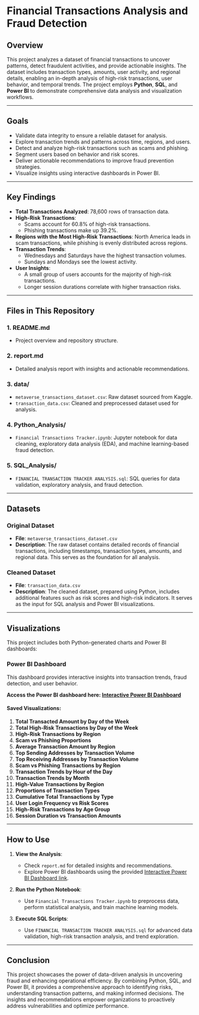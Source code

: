 # Financial Transactions Analysis and Fraud Detection

## Overview
This project analyzes a dataset of financial transactions to uncover patterns, detect fraudulent activities, and provide actionable insights. The dataset includes transaction types, amounts, user activity, and regional details, enabling an in-depth analysis of high-risk transactions, user behavior, and temporal trends. The project employs **Python**, **SQL**, and **Power BI** to demonstrate comprehensive data analysis and visualization workflows.

---

## Goals
- Validate data integrity to ensure a reliable dataset for analysis.
- Explore transaction trends and patterns across time, regions, and users.
- Detect and analyze high-risk transactions such as scams and phishing.
- Segment users based on behavior and risk scores.
- Deliver actionable recommendations to improve fraud prevention strategies.
- Visualize insights using interactive dashboards in Power BI.

---

## Key Findings
- **Total Transactions Analyzed**: 78,600 rows of transaction data.
- **High-Risk Transactions**:
  - Scams account for 60.8% of high-risk transactions.
  - Phishing transactions make up 39.2%.
- **Regions with the Most High-Risk Transactions**: North America leads in scam transactions, while phishing is evenly distributed across regions.
- **Transaction Trends**:
  - Wednesdays and Saturdays have the highest transaction volumes.
  - Sundays and Mondays see the lowest activity.
- **User Insights**:
  - A small group of users accounts for the majority of high-risk transactions.
  - Longer session durations correlate with higher transaction risks.

---

## Files in This Repository
### 1. **README.md**
- Project overview and repository structure.

### 2. **report.md**
- Detailed analysis report with insights and actionable recommendations.

### 3. **data/**
- `metaverse_transactions_dataset.csv`: Raw dataset sourced from Kaggle.
- `transaction_data.csv`: Cleaned and preprocessed dataset used for analysis.

### 4. **Python_Analysis/**
- `Financial Transactions Tracker.ipynb`: Jupyter notebook for data cleaning, exploratory data analysis (EDA), and machine learning-based fraud detection.

### 5. **SQL_Analysis/**
- `FINANCIAL TRANSACTION TRACKER ANALYSIS.sql`: SQL queries for data validation, exploratory analysis, and fraud detection.
---

## Datasets
### Original Dataset
- **File**: `metaverse_transactions_dataset.csv`
- **Description**: The raw dataset contains detailed records of financial transactions, including timestamps, transaction types, amounts, and regional data. This serves as the foundation for all analysis.

### Cleaned Dataset
- **File**: `transaction_data.csv`
- **Description**: The cleaned dataset, prepared using Python, includes additional features such as risk scores and high-risk indicators. It serves as the input for SQL analysis and Power BI visualizations.

---

## Visualizations
This project includes both Python-generated charts and Power BI dashboards:

### Power BI Dashboard
This dashboard provides interactive insights into transaction trends, fraud detection, and user behavior.

**Access the Power BI dashboard here: [Interactive Power BI Dashboard](https://app.powerbi.com/groups/me/reports/a2bcaf0d-e17e-400f-a45c-3601a2ba9fd0/00d54f939bd431bc9688?experience=power-bi)**

#### Saved Visualizations:
1. **Total Transacted Amount by Day of the Week**
2. **Total High-Risk Transactions by Day of the Week**
3. **High-Risk Transactions by Region**
4. **Scam vs Phishing Proportions**
5. **Average Transaction Amount by Region**
6. **Top Sending Addresses by Transaction Volume**
7. **Top Receiving Addresses by Transaction Volume**
8. **Scam vs Phishing Transactions by Region**
9. **Transaction Trends by Hour of the Day**
10. **Transaction Trends by Month**
11. **High-Value Transactions by Region**
12. **Proportions of Transaction Types**
13. **Cumulative Total Transactions by Type**
14. **User Login Frequency vs Risk Scores**
15. **High-Risk Transactions by Age Group**
16. **Session Duration vs Transaction Amounts**

---

## How to Use
1. **View the Analysis**:
   - Check `report.md` for detailed insights and recommendations.
   - Explore Power BI dashboards using the provided [Interactive Power BI Dashboard link](https://app.powerbi.com/groups/me/reports/a2bcaf0d-e17e-400f-a45c-3601a2ba9fd0/00d54f939bd431bc9688?experience=power-bi).

2. **Run the Python Notebook**:
   - Use `Financial Transactions Tracker.ipynb` to preprocess data, perform statistical analysis, and train machine learning models.

3. **Execute SQL Scripts**:
   - Use `FINANCIAL TRANSACTION TRACKER ANALYSIS.sql` for advanced data validation, high-risk transaction analysis, and trend exploration.
---

## Conclusion
This project showcases the power of data-driven analysis in uncovering fraud and enhancing operational efficiency. By combining Python, SQL, and Power BI, it provides a comprehensive approach to identifying risks, understanding transaction patterns, and making informed decisions. The insights and recommendations empower organizations to proactively address vulnerabilities and optimize performance.
